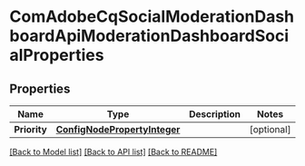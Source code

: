 # ComAdobeCqSocialModerationDashboardApiModerationDashboardSocialProperties

## Properties
Name | Type | Description | Notes
------------ | ------------- | ------------- | -------------
**Priority** | [**ConfigNodePropertyInteger**](configNodePropertyInteger.md) |  | [optional] 

[[Back to Model list]](../README.md#documentation-for-models) [[Back to API list]](../README.md#documentation-for-api-endpoints) [[Back to README]](../README.md)


